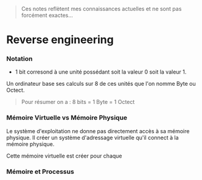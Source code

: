 <!-- TITLE: Accueil-->
<!-- SUBTITLE: Ici, je stock de la documentation sur différents sujets -->

> Ces notes reflètent mes connaissances actuelles et ne sont pas forcément exactes...
# Reverse engineering

### Notation

* 1 bit corresond à une unité possédant soit la valeur 0 soit la valeur 1.

Un ordinateur base ses calculs sur 8 de ces unités que l'on nomme Byte ou Octect. 

> Pour résumer on a :  8 bits = 1 Byte = 1 Octect

### Mémoire Virtuelle vs Mémoire Physique

Le système d'exploitation ne donne pas directement accès à sa mémoire physique. Il créer un système d'adressage virtuelle qu'il connect à la mémoire physique.

Cette mémoire virtuelle est créer pour chaque

### Mémoire et Processus



